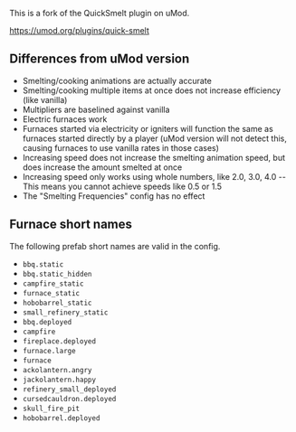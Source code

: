 This is a fork of the QuickSmelt plugin on uMod.

https://umod.org/plugins/quick-smelt

## Differences from uMod version

- Smelting/cooking animations are actually accurate
- Smelting/cooking multiple items at once does not increase efficiency (like vanilla)
- Multipliers are baselined against vanilla
- Electric furnaces work
- Furnaces started via electricity or igniters will function the same as furnaces started directly by a player (uMod version will not detect this, causing furnaces to use vanilla rates in those cases)
- Increasing speed does not increase the smelting animation speed, but does increase the amount smelted at once
- Increasing speed only works using whole numbers, like 2.0, 3.0, 4.0 -- This means you cannot achieve speeds like 0.5 or 1.5
- The "Smelting Frequencies" config has no effect

## Furnace short names

The following prefab short names are valid in the config.

- `bbq.static`
- `bbq.static_hidden`
- `campfire_static`
- `furnace_static`
- `hobobarrel_static`
- `small_refinery_static`
- `bbq.deployed`
- `campfire`
- `fireplace.deployed`
- `furnace.large`
- `furnace`
- `ackolantern.angry`
- `jackolantern.happy`
- `refinery_small_deployed`
- `cursedcauldron.deployed`
- `skull_fire_pit`
- `hobobarrel.deployed`
